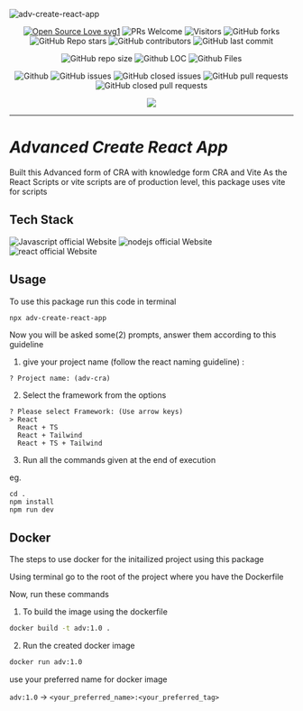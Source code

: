 ![adv-create-react-app](https://socialify.git.ci/dev-AshishRanjan/adv-create-react-app/image?description=1&font=KoHo&forks=1&issues=1&language=1&owner=1&pulls=1&stargazers=1&theme=Auto)

<div align="center">
 <p>
   
[![Open Source Love svg1](https://badges.frapsoft.com/os/v1/open-source.svg?v=103)](https://github.com/ellerbrock/open-source-badges/)
![PRs Welcome](https://img.shields.io/badge/PRs-welcome-brightgreen.svg?style=flat)
![Visitors](https://api.visitorbadge.io/api/visitors?path=dev-AshishRanjan%2Fadv-create-react-app%20&countColor=%23263759&style=flat)
![GitHub forks](https://img.shields.io/github/forks/dev-AshishRanjan/adv-create-react-app)
![GitHub Repo stars](https://img.shields.io/github/stars/dev-AshishRanjan/adv-create-react-app)
![GitHub contributors](https://img.shields.io/github/contributors/dev-AshishRanjan/adv-create-react-app)
![GitHub last commit](https://img.shields.io/github/last-commit/dev-AshishRanjan/adv-create-react-app)
  
![GitHub repo size](https://img.shields.io/github/repo-size/dev-AshishRanjan/adv-create-react-app)
![Github LOC](https://tokei.rs/b1/github/dev-AshishRanjan/adv-create-react-app)
![Github Files](https://tokei.rs/b1/github/dev-AshishRanjan/adv-create-react-app?category=files)

![Github](https://img.shields.io/github/license/dev-AshishRanjan/adv-create-react-app)
![GitHub issues](https://img.shields.io/github/issues/dev-AshishRanjan/adv-create-react-app)
![GitHub closed issues](https://img.shields.io/github/issues-closed-raw/dev-AshishRanjan/adv-create-react-app)
![GitHub pull requests](https://img.shields.io/github/issues-pr/dev-AshishRanjan/adv-create-react-app)
![GitHub closed pull requests](https://img.shields.io/github/issues-pr-closed/dev-AshishRanjan/adv-create-react-app)

 </p>
</div>

<p align="center">
  <img align="center" src="https://readme-typing-svg.herokuapp.com?color=%23${textVal}&lines=+👋🏻+Welcome+to+adv-create-react-app+👋🏻;👨🏻‍💻+Lets+Build+Together+👩🏻‍💻;💡+Get+To+Know+More+About+CRA!+💡;🌐+Check+our+package+🌐;🙏🏻+Thanks+for+Contributing+🙏🏻"
 <img src= 'https://capsule-render.vercel.app/api?type=rect&color=gradient&height=2.5'/>
</p>

---

# **_Advanced Create React App_**

Built this Advanced form of CRA with knowledge form CRA and Vite
As the React Scripts or vite scripts are of production level, this package uses vite for scripts

## Tech Stack

<p>
    <img src="https://img.shields.io/badge/javascript-7c3aed?style=for-the-badge&logo=javascript&logoColor=white" alt="Javascript official Website"/>
    <img src="https://img.shields.io/badge/Node.js-7c3aed?style=for-the-badge&logo=node.js&logoColor=white" alt="nodejs official Website"/>
    <img src="https://img.shields.io/badge/react-7c3aed?style=for-the-badge&logo=react&logoColor=white" alt="react official Website"/>
</p>

## Usage

To use this package run this code in terminal

```sh
npx adv-create-react-app
```

Now you will be asked some(2) prompts, answer them according to this guideline

1. give your project name (follow the react naming guideline) :

```node
? Project name: (adv-cra)
```

2. Select the framework from the options

```node
? Please select Framework: (Use arrow keys)
> React
  React + TS
  React + Tailwind
  React + TS + Tailwind
```

3. Run all the commands given at the end of execution

eg.

```node
cd .
npm install
npm run dev
```

## Docker

The steps to use docker for the initailized project using this package

Using terminal go to the root of the project where you have the Dockerfile

Now, run these commands

1. To build the image using the dockerfile

```sh
docker build -t adv:1.0 .
```

2. Run the created docker image

```sh
docker run adv:1.0
```

use your preferred name for docker image

`adv:1.0` -> `<your_preferred_name>:<your_preferred_tag>`
